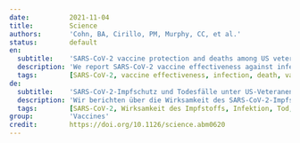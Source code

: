 ```yaml
---
date:          2021-11-04
title:         Science
authors:       'Cohn, BA, Cirillo, PM, Murphy, CC, et al.'
status:        default
en:
  subtitle:    'SARS-CoV-2 vaccine protection and deaths among US veterans during 2021'
  description: 'We report SARS-CoV-2 vaccine effectiveness against infection (VE-I) and death (VE-D) by vaccine type (n = 780,225) in the Veterans Health Administration, covering 2.7% of the U.S. population. From February to October 2021, VE-I declined from 87.9% to 48.1%, and the decline was greatest for the Janssen vaccine resulting in a VE-I of 13.1%. Although breakthrough infection increased risk of death, vaccination remained protective against death in persons who became infected during the Delta surge. From July to October 2021, VE-D for age <65 years was 73.0% for Janssen, 81.5% for Moderna, and 84.3% for Pfizer-BioNTech; VE-D for age ≥65 years was 52.2% for Janssen, 75.5% for Moderna, and 70.1% for Pfizer-BioNTech. Findings support continued efforts to increase vaccination, booster campaigns, and multiple, additional layers of protection against infection.'
  tags:        [SARS-CoV-2, vaccine effectiveness, infection, death, vaccine type]
de:
  subtitle:    'SARS-CoV-2-Impfschutz und Todesfälle unter US-Veteranen im Jahr 2021'
  description: 'Wir berichten über die Wirksamkeit des SARS-CoV-2-Impfstoffs gegen Infektion (VE-I) und Tod (VE-D) nach Impfstofftyp (n = 780.225) in der Veterans Health Administration, die 2,7 % der US-Bevölkerung abdeckt. Von Februar bis Oktober 2021 sank der VE-I-Wert von 87,9 % auf 48,1 %, wobei der Rückgang beim Janssen-Impfstoff mit einem VE-I-Wert von 13,1 % am größten war. Obwohl eine Durchbruchinfektion das Sterberisiko erhöht, schützt die Impfung weiterhin vor dem Tod von Personen, die sich während der Delta-Welle infiziert haben. Von Juli bis Oktober 2021 betrug die VE-D für das Alter <65 Jahre 73,0 % für Janssen, 81,5 % für Moderna und 84,3 % für Pfizer-BioNTech; die VE-D für das Alter ≥65 Jahre betrug 52,2 % für Janssen, 75,5 % für Moderna und 70,1 % für Pfizer-BioNTech. Die Ergebnisse sprechen für weitere Bemühungen um eine verstärkte Impfung, Auffrischungskampagnen und einen mehrschichtigen, zusätzlichen Schutz vor Infektionen.' 
  tags:        [SARS-CoV-2, Wirksamkeit des Impfstoffs, Infektion, Tod, Impfstofftyp]
group:         'Vaccines'
credit:        https://doi.org/10.1126/science.abm0620
---
```

